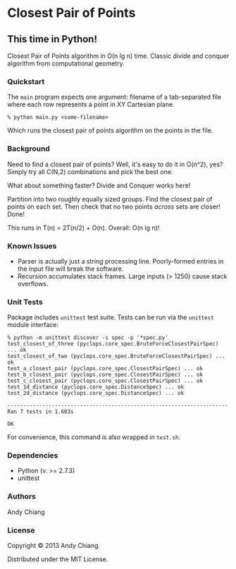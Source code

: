 # Closest Pair of Points
## This time in Python!

Closest Pair of Points algorithm in O(n lg n) time. Classic divide and conquer algorithm from computational geometry.


### Quickstart

The `main` program expects one argument: filename of a tab-separated file where each row represents a point in XY Cartesian plane.

```
% python main.py <some-filename>
```

Which runs the closest pair of points algorithm on the points in the file.


### Background

Need to find a closest pair of points? Well, it's easy to do it in O(n^2), yes? Simply try all C(N,2) combinations and pick the best one.

What about something faster? Divide and Conquer works here!

Partition into two roughly equally sized groups. Find the closest pair of points on each set. Then check that no two points _across_ sets are closer! Done!

This runs in T(n) = 2T(n/2) + O(n). Overall: O(n lg n)!


### Known Issues

 - Parser is actually just a string processing line. Poorly-formed entries in the input file will break the software.
 - Recursion accumulates stack frames. Large inputs (> 1250) cause stack overflows.


### Unit Tests

Package includes `unittest` test suite. Tests can be run via the `unittest` module interface:

```
% python -m unittest discover -s spec -p '*spec.py'
test_closest_of_three (pyclops.core_spec.BruteForceClosestPairSpec) ... ok
test_closest_of_two (pyclops.core_spec.BruteForceClosestPairSpec) ... ok
test_a_closest_pair (pyclops.core_spec.ClosestPairSpec) ... ok
test_b_closest_pair (pyclops.core_spec.ClosestPairSpec) ... ok
test_c_closest_pair (pyclops.core_spec.ClosestPairSpec) ... ok
test_1d_distance (pyclops.core_spec.DistanceSpec) ... ok
test_2d_distance (pyclops.core_spec.DistanceSpec) ... ok

----------------------------------------------------------------------
Ran 7 tests in 1.603s

OK
```

For convenience, this command is also wrapped in `test.sh`.


### Dependencies

 - Python (v. >= 2.7.3)
 - unittest


### Authors

Andy Chiang


### License

Copyright &copy; 2013 Andy Chiang.

Distributed under the MIT License.
